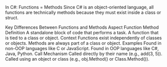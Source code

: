 In C#: Functions = Methods
Since C# is an object-oriented language, all functions are technically methods because they must exist inside a class or struct.

Key Differences Between Functions and Methods
Aspect Function Method
Definition A standalone block of code that performs a task. A function that is tied to a class or object.
Context Functions exist independently of classes or objects. Methods are always part of a class or object.
Examples Found in non-OOP languages like C or JavaScript. Found in OOP languages like C#, Java, Python.
Call Mechanism Called directly by their name (e.g., add(3, 5)). Called using an object or class (e.g., obj.Method() or Class.Method()).
